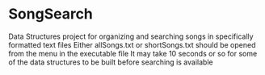 # SongSearch
Data Structures project for organizing and searching songs in specifically formatted text files
Either allSongs.txt or shortSongs.txt should be opened from the menu in the executable file
It may take 10 seconds or so for some of the data structures to be built before searching is available


